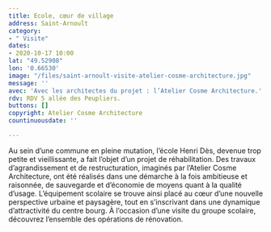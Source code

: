 ```yaml
---
title: Ecole, cœur de village
address: Saint-Arnoult
category:
- " Visite"
dates:
- 2020-10-17 10:00
lat: "49.52908"
lon: '0.66530'
image: "/files/saint-arnoult-visite-atelier-cosme-architecture.jpg"
message: ''
avec: 'Avec les architectes du projet : l’Atelier Cosme Architecture.'
rdv: RDV 5 allée des Peupliers.
buttons: []
copyright: Atelier Cosme Architecture
countinuousdate: ''

---
```

Au sein d’une commune en pleine mutation, l’école Henri Dès, devenue trop petite et vieillissante, a fait l’objet d’un projet de réhabilitation. Des travaux d’agrandissement et de restructuration, imaginés par l’Atelier Cosme Architecture, ont été réalisés dans une démarche à la fois ambitieuse et raisonnée, de sauvegarde et d’économie de moyens quant à la qualité d’usage. L’équipement scolaire se trouve ainsi placé au cœur d’une nouvelle perspective urbaine et paysagère, tout en s’inscrivant dans une dynamique d’attractivité du centre bourg. À l’occasion d’une visite du groupe scolaire, découvrez l’ensemble des opérations de rénovation.